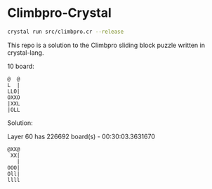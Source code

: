 Climbpro-Crystal
===========

```bash
crystal run src/climbpro.cr --release
```

This repo is a solution to the Climbpro sliding block puzzle written in crystal-lang.

10 board:

```
@  @
L  |
LLO|
OXXO
|XXL
|OLL
```

Solution:

Layer 60 has 226692 board(s) - 00:30:03.3631670
```
@XX@
 XX|
   |
OOO|
Oll|
llll
```
